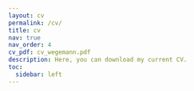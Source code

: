 ```yaml
---
layout: cv
permalink: /cv/
title: cv
nav: true
nav_order: 4
cv_pdf: cv_wegemann.pdf
description: Here, you can download my current CV.
toc:
  sidebar: left
---
```

